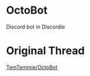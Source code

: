 # OctoBot
Discord bot in Discordie
# Original Thread
[TemTemmie/OctoBot](https://github.com/TemTemmie/OctoBot)
